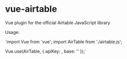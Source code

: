 # vue-airtable
Vue plugin for the official Airtable JavaScript library

Usage:

`import Vue from 'vue';
import AirTable from './airtable.js';

Vue.use(AirTable, {
    apiKey: <Airtable API Key>,
    base: '<Airtable App>'
});`
